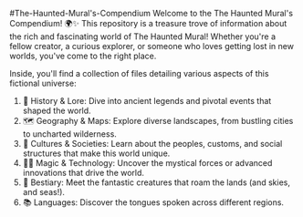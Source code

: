 #The-Haunted-Mural's-Compendium
Welcome to the The Haunted Mural's Compendium! 🌍✨ This repository is a treasure trove of information about the rich and fascinating world of The Haunted Mural! Whether you're a fellow creator, a curious explorer, or someone who loves getting lost in new worlds, you've come to the right place. 

Inside, you'll find a collection of files detailing various aspects of this fictional universe:

1. 📜 History & Lore: Dive into ancient legends and pivotal events that shaped the world.
2. 🗺️ Geography & Maps: Explore diverse landscapes, from bustling cities to uncharted wilderness.
3. 👥 Cultures & Societies: Learn about the peoples, customs, and social structures that make this world unique.
4. 🧙‍♂️ Magic & Technology: Uncover the mystical forces or advanced innovations that drive the world.
5. 🐉 Bestiary: Meet the fantastic creatures that roam the lands (and skies, and seas!).
6. 📚 Languages: Discover the tongues spoken across different regions.

   
